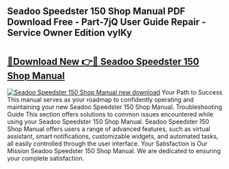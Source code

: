 ## Seadoo Speedster 150 Shop Manual PDF Download Free - Part-7jQ User Guide Repair - Service Owner Edition vyIKy

# <h2><a href="http://bc79227.oget.top/?id=Seadoo+Speedster+150+Shop+Manual">🔗Download New 👉🔴 Seadoo Speedster 150 Shop Manual</a></h2>

[![Seadoo Speedster 150 Shop Manual new download](https://i.imgur.com/5g1atiW.png)](http://bc79227.oget.top/?id=Seadoo+Speedster+150+Shop+Manual)
Your Path to Success This manual serves as your roadmap to confidently operating and maintaining your new Seadoo Speedster 150 Shop Manual. Troubleshooting Guide This section offers solutions to common issues encountered while using your Seadoo Speedster 150 Shop Manual. Seadoo Speedster 150 Shop Manual offers users a range of advanced features, such as virtual assistant, smart notifications, customizable widgets, and automated tasks, all easily controlled through the user interface. Your Satisfaction is Our Mission Seadoo Speedster 150 Shop Manual. We are dedicated to ensuring your complete satisfaction.
